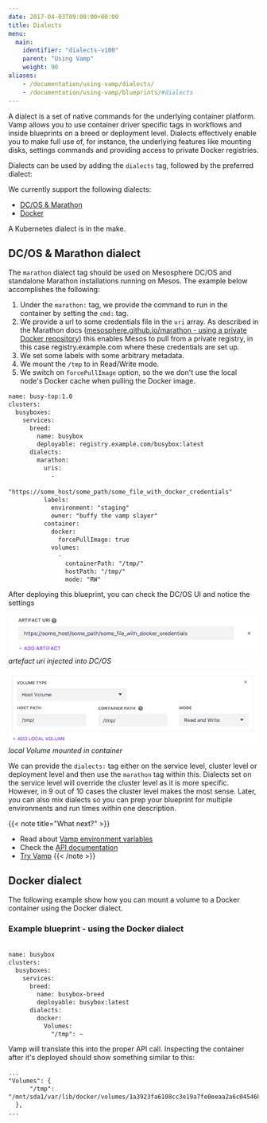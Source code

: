 ```yaml
---
date: 2017-04-03T09:00:00+00:00
title: Dialects
menu:
  main:
    identifier: "dialects-v100"
    parent: "Using Vamp"
    weight: 90
aliases:
    - /documentation/using-vamp/dialects/
    - /documentation/using-vamp/blueprints/#dialects
---
```


A dialect is a set of native commands for the underlying container platform.  Vamp allows you to use container driver
specific tags in workflows and inside blueprints on a breed or deployment level. Dialects effectively enable you to make
full use of, for instance, the underlying features like mounting disks, settings commands and providing access to private
Docker registries.

Dialects can be used by adding the `dialects` tag, followed by the preferred dialect:

We currently support the following dialects:

* [DC/OS & Marathon](/documentation/using-vamp/v1.0.0/dialects/#dc-os-marathon-dialect)
* [Docker](/documentation/using-vamp/v1.0.0/dialects/#docker-dialect)

A Kubernetes dialect is in the make.

## DC/OS & Marathon dialect

The `marathon` dialect tag should be used on Mesosphere DC/OS and standalone Marathon installations running on Mesos.
The example below accomplishes the following:

1. Under the `marathon:` tag, we provide the command to run in the container by setting the `cmd:` tag.
2. We provide a url to some credentials file in the `uri` array. As described in the Marathon docs ([mesosphere.github.io/marathon - using a private Docker repository](https://mesosphere.github.io/marathon/docs/native-docker.html#using-a-private-docker-repository)) this enables Mesos
to pull from a private registry, in this case registry.example.com where these credentials are set up.
3. We set some labels with some arbitrary metadata.
4. We mount the `/tmp` to in Read/Write mode.
5. We switch on `forcePullImage` option, so the we don't use the local node's Docker cache when pulling the Docker image.

```
name: busy-top:1.0
clusters:
  busyboxes:
    services:
      breed:
        name: busybox
        deployable: registry.example.com/busybox:latest
      dialects:
        marathon:
          uris:
            -
              "https://some_host/some_path/some_file_with_docker_credentials"
          labels:
            environment: "staging"
            owner: "buffy the vamp slayer"
          container:
            docker:
              forcePullImage: true
            volumes:
              -
                containerPath: "/tmp/"
                hostPath: "/tmp/"
                mode: "RW"
```

After deploying this blueprint, you can check the DC/OS UI and notice the settings

![](/images/screens/dcos_artefact_uri.png)
*artefact uri injected into DC/OS*

![](/images/screens/dcos_volume_mount.png)
*local Volume mounted in container*


We can provide the `dialects:` tag either on the service level, cluster level or deployment level and then use the `marathon`
tag within this. Dialects set on the service level will override the cluster level as it is more specific. However, in 9
out of 10 cases the cluster level makes the most sense. Later, you can also mix dialects so you can prep your blueprint
for multiple environments and run times within one description.

{{< note title="What next?" >}}
* Read about [Vamp environment variables](/documentation/using-vamp/v1.0.0/environment-variables/)
* Check the [API documentation](/documentation/api/api-reference)
* [Try Vamp](/documentation/installation/hello-world)
{{< /note >}}

## Docker dialect

The following example show how you can mount a volume to a Docker container using the Docker dialect.

### Example blueprint - using the Docker dialect

```

name: busybox
clusters:
  busyboxes:
    services:
      breed:
        name: busybox-breed
        deployable: busybox:latest
      dialects:
        docker:
          Volumes:
            "/tmp": ~
```

Vamp will translate this into the proper API call. Inspecting the container after it's deployed should show something similar to this:

```
...
"Volumes": {
      "/tmp": "/mnt/sda1/var/lib/docker/volumes/1a3923fa6108cc3e19a7fe0eeaa2a6c0454688ca6165d1919bf647f5f370d4d5/_data"
  },
...
```
